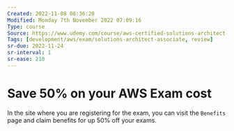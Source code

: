 ```yaml
---
Created: 2022-11-08 08:36:20
Modified: Monday 7th November 2022 07:09:16
Type: course
Source: https://www.udemy.com/course/aws-certified-solutions-architect-associate-saa-c01/?xref=E0Aed11STH4LPUQvCz0GJFABTmM=
Tags: [development/aws/exam/solutions-architect-associate, review]
sr-due: 2022-11-24
sr-interval: 1
sr-ease: 210
---
```


# Save 50% on your AWS Exam cost

In the site where you are registering for the exam, you can visit the `Benefits` page and claim benefits for up 50% off your exams.